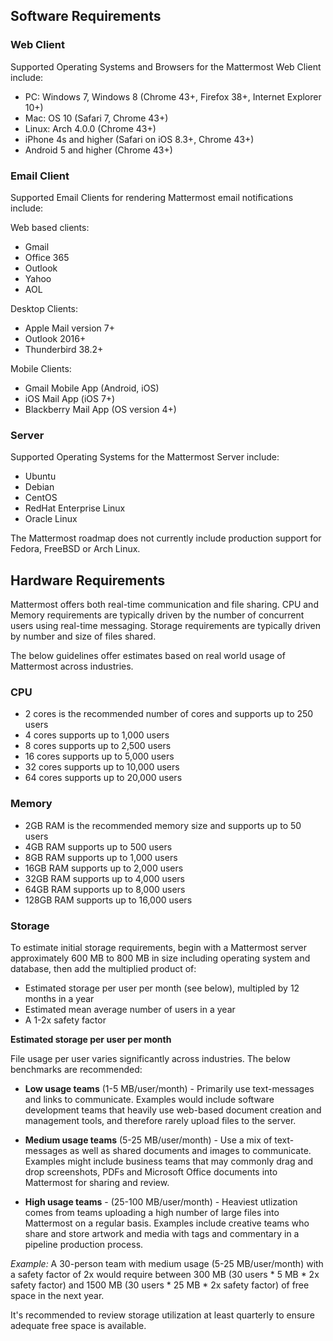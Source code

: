## Software Requirements

### Web Client

Supported Operating Systems and Browsers for the Mattermost Web Client include: 

- PC: Windows 7, Windows 8 (Chrome 43+, Firefox 38+, Internet Explorer 10+)  
- Mac: OS 10 (Safari 7, Chrome 43+)  
- Linux: Arch 4.0.0  (Chrome 43+)  
- iPhone 4s and higher (Safari on iOS 8.3+, Chrome 43+)  
- Android 5 and higher (Chrome 43+)  

### Email Client

Supported Email Clients for rendering Mattermost email notifications include:

Web based clients: 
- Gmail
- Office 365
- Outlook
- Yahoo
- AOL

Desktop Clients:
- Apple Mail version 7+
- Outlook 2016+
- Thunderbird 38.2+

Mobile Clients: 
- Gmail Mobile App (Android, iOS)
- iOS Mail App (iOS 7+)
- Blackberry Mail App  (OS version 4+)

### Server

Supported Operating Systems for the Mattermost Server include: 

- Ubuntu
- Debian
- CentOS
- RedHat Enterprise Linux
- Oracle Linux

The Mattermost roadmap does not currently include production support for Fedora, FreeBSD or Arch Linux. 

## Hardware Requirements

Mattermost offers both real-time communication and file sharing. CPU and Memory requirements are typically driven by the number of concurrent users using real-time messaging. Storage requirements are typically driven by number and size of files shared. 

The below guidelines offer estimates based on real world usage of Mattermost across industries. 

### CPU

- 2 cores is the recommended number of cores and supports up to 250 users
- 4 cores supports up to 1,000 users
- 8 cores supports up to 2,500 users
- 16 cores supports up to 5,000 users
- 32 cores supports up to 10,000 users
- 64 cores supports up to 20,000 users

### Memory

- 2GB RAM is the recommended memory size and supports up to 50 users
- 4GB RAM supports up to 500 users
- 8GB RAM supports up to 1,000 users
- 16GB RAM supports up to 2,000 users
- 32GB RAM supports up to 4,000 users
- 64GB RAM supports up to 8,000 users
- 128GB RAM supports up to 16,000 users

### Storage 

To estimate initial storage requirements, begin with a Mattermost server approximately 600 MB to 800 MB in size including operating system and database, then add the multiplied product of:

- Estimated storage per user per month (see below), multipled by 12 months in a year
- Estimated mean average number of users in a year
- A 1-2x safety factor

**Estimated storage per user per month**

File usage per user varies significantly across industries. The below benchmarks are recommended: 

- **Low usage teams** (1-5 MB/user/month) - Primarily use text-messages and links to communicate. Examples would include software development teams that heavily use web-based document creation and management tools, and therefore rarely upload files to the server. 
 
- **Medium usage teams** (5-25 MB/user/month) - Use a mix of text-messages as well as shared documents and images to communicate. Examples might include business teams that may commonly drag and drop screenshots, PDFs and Microsoft Office documents into Mattermost for sharing and review. 

- **High usage teams** - (25-100 MB/user/month) - Heaviest utlization comes from teams uploading a high number of large files into Mattermost on a regular basis. Examples include creative teams who share and store artwork and media with tags and commentary in a pipeline production process. 
 
*Example:* A 30-person team with medium usage (5-25 MB/user/month) with a safety factor of 2x would require between 300 MB (30 users * 5 MB * 2x safety factor) and 1500 MB (30 users * 25 MB * 2x safety factor) of free space in the next year. 

It's recommended to review storage utilization at least quarterly to ensure adequate free space is available. 

